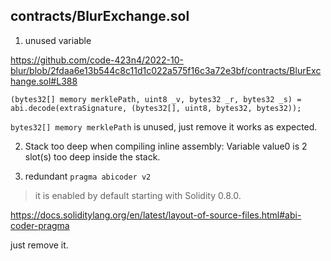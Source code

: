 ## contracts/BlurExchange.sol

1. unused variable

https://github.com/code-423n4/2022-10-blur/blob/2fdaa6e13b544c8c11d1c022a575f16c3a72e3bf/contracts/BlurExchange.sol#L388

```solidity
(bytes32[] memory merklePath, uint8 _v, bytes32 _r, bytes32 _s) = abi.decode(extraSignature, (bytes32[], uint8, bytes32, bytes32));
```

`bytes32[] memory merklePath` is unused, just remove it works as expected.

2. Stack too deep when compiling inline assembly: Variable value0 is 2 slot(s) too deep inside the stack.

3. redundant `pragma abicoder v2`

> it is enabled by default starting with Solidity 0.8.0.

https://docs.soliditylang.org/en/latest/layout-of-source-files.html#abi-coder-pragma


just remove it.
